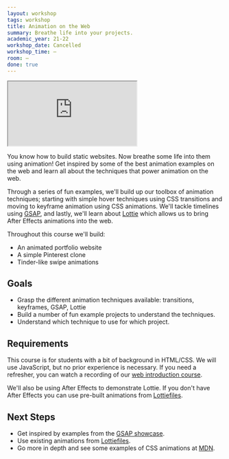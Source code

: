 ```yaml
---
layout: workshop
tags: workshop
title: Animation on the Web
summary: Breathe life into your projects.
academic_year: 21-22
workshop_date: Cancelled
workshop_time: —
room: —
done: true
---
```


<div class="embed-responsive embed-responsive-16by9">
  <iframe class="embed-responsive-item" src="https://www.youtube.com/embed/s224PIF-WC0"></iframe>
</div>

You know how to build static websites. Now breathe some life into them using animation! Get inspired by some of the best animation examples on the web and learn all about the techniques that power animation on the web.

Through a series of fun examples, we'll build up our toolbox of animation techniques; starting with simple hover techniques using CSS transitions and moving to keyframe animation using CSS animations. We'll tackle timelines using [GSAP](https://greensock.com/gsap/), and lastly, we'll learn about [Lottie](https://airbnb.design/lottie/) which allows us to bring After Effects animations into the web.

Throughout this course we'll build:

- An animated portfolio website
- A simple Pinterest clone
- Tinder-like swipe animations

## Goals

- Grasp the different animation techniques available: transitions, keyframes, GSAP, Lottie
- Build a number of fun example projects to understand the techniques.
- Understand which technique to use for which project.

## Requirements

This course is for students with a bit of background in HTML/CSS. We will use JavaScript, but no prior experience is necessary. If you need a refresher, you can watch a recording of our [web introduction course](https://codespace.help/workshops/20-21-introduction-to-web-design).

We'll also be using After Effects to demonstrate Lottie. If you don't have After Effects you can use pre-built animations from [Lottiefiles](https://lottiefiles.com/).

## Next Steps

- Get inspired by examples from the [GSAP showcase](https://greensock.com/showcase/).
- Use existing animations from [Lottiefiles](https://lottiefiles.com/).
- Go more in depth and see some examples of CSS animations at [MDN](https://developer.mozilla.org/en-US/docs/Web/CSS/CSS_Animations/Using_CSS_animations).

